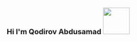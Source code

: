 ### Hi I'm Qodirov Abdusamad <img src="https://media1.giphy.com/media/gM5qFksULw54NMWyry/giphy.gif?cid=ecf05e47xl28f5rt9mw31ynijfxp4pha5ig8prj0rclk5a9x&rid=giphy.gif&ct=s" width="60px"> 



